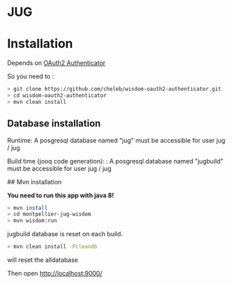 # JUG

# Installation

Depends on [OAuth2 Authenticator](https://github.com/cheleb/wisdom-oauth2-authenticator)

So you need to :

```bash
> git clone https://github.com/cheleb/wisdom-oauth2-authenticator.git
> cd wisdom-oauth2-authenticator
> mvn clean install
```

## Database installation

Runtime: A posgresql database named "jug" must be accessible for user jug / jug

Build time (jooq code generation): : A posgresql database named "jugbuild" must be accessible for user jug / jug

## Mvn installation

**You need to run this app with java 8!**

```bash
> mvn install
> cd montpellier-jug-wisdom
> mvn wisdom:run
```

jugbuild database is reset on each build.

```bash
> mvn clean install -Pcleandb
```

will reset the alldatabase

Then open [http://localhost:9000/](http://localhost:9000/)


